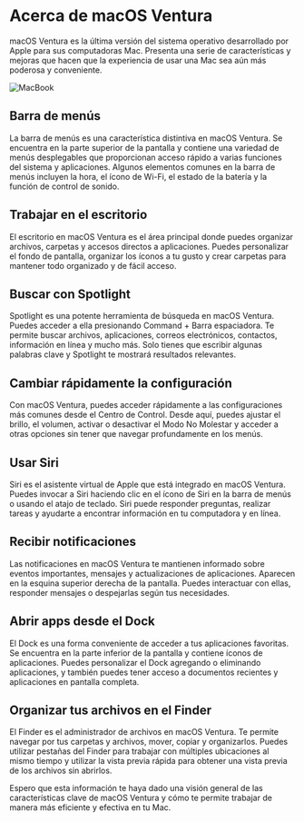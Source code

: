 # Acerca de macOS Ventura

macOS Ventura es la última versión del sistema operativo desarrollado por Apple para sus computadoras Mac. Presenta una serie de características y mejoras que hacen que la experiencia de usar una Mac sea aún más poderosa y conveniente.


![MacBook](https://github.com/jorgeioslab/test/blob/main/IntroduccionMacOS/CapturaPantalla.png)

## Barra de menús

La barra de menús es una característica distintiva en macOS Ventura. Se encuentra en la parte superior de la pantalla y contiene una variedad de menús desplegables que proporcionan acceso rápido a varias funciones del sistema y aplicaciones. Algunos elementos comunes en la barra de menús incluyen la hora, el ícono de Wi-Fi, el estado de la batería y la función de control de sonido.

## Trabajar en el escritorio

El escritorio en macOS Ventura es el área principal donde puedes organizar archivos, carpetas y accesos directos a aplicaciones. Puedes personalizar el fondo de pantalla, organizar los íconos a tu gusto y crear carpetas para mantener todo organizado y de fácil acceso.

## Buscar con Spotlight

Spotlight es una potente herramienta de búsqueda en macOS Ventura. Puedes acceder a ella presionando Command + Barra espaciadora. Te permite buscar archivos, aplicaciones, correos electrónicos, contactos, información en línea y mucho más. Solo tienes que escribir algunas palabras clave y Spotlight te mostrará resultados relevantes.

## Cambiar rápidamente la configuración

Con macOS Ventura, puedes acceder rápidamente a las configuraciones más comunes desde el Centro de Control. Desde aquí, puedes ajustar el brillo, el volumen, activar o desactivar el Modo No Molestar y acceder a otras opciones sin tener que navegar profundamente en los menús.

## Usar Siri

Siri es el asistente virtual de Apple que está integrado en macOS Ventura. Puedes invocar a Siri haciendo clic en el ícono de Siri en la barra de menús o usando el atajo de teclado. Siri puede responder preguntas, realizar tareas y ayudarte a encontrar información en tu computadora y en línea.

## Recibir notificaciones

Las notificaciones en macOS Ventura te mantienen informado sobre eventos importantes, mensajes y actualizaciones de aplicaciones. Aparecen en la esquina superior derecha de la pantalla. Puedes interactuar con ellas, responder mensajes o despejarlas según tus necesidades.

## Abrir apps desde el Dock

El Dock es una forma conveniente de acceder a tus aplicaciones favoritas. Se encuentra en la parte inferior de la pantalla y contiene íconos de aplicaciones. Puedes personalizar el Dock agregando o eliminando aplicaciones, y también puedes tener acceso a documentos recientes y aplicaciones en pantalla completa.

## Organizar tus archivos en el Finder

El Finder es el administrador de archivos en macOS Ventura. Te permite navegar por tus carpetas y archivos, mover, copiar y organizarlos. Puedes utilizar pestañas del Finder para trabajar con múltiples ubicaciones al mismo tiempo y utilizar la vista previa rápida para obtener una vista previa de los archivos sin abrirlos.

Espero que esta información te haya dado una visión general de las características clave de macOS Ventura y cómo te permite trabajar de manera más eficiente y efectiva en tu Mac.

